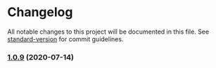 # Changelog

All notable changes to this project will be documented in this file. See [standard-version](https://github.com/conventional-changelog/standard-version) for commit guidelines.

### [1.0.9](https://github.com/terrible-coder/circleci-101/compare/v1.0.9-alpha.0...v1.0.9) (2020-07-14)

